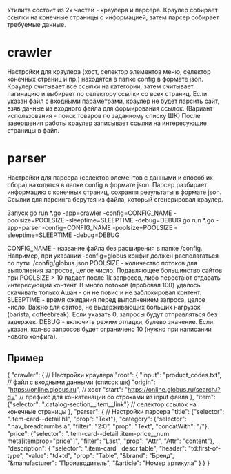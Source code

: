 Утилита состоит из 2х частей - краулера и парсера. 
Краулер собирает ссылки на конечные страницы с информацией, затем парсер собирает требуемые данные.

# crawler

Настройки для краулера (хост, селектор элементов меню, селектор конечных страниц и пр.) находятся в папке config в формате json. 
Краулер считывает все ссылки на категории, затем считывает пагинацию и выбирает по селектору ссылки со всех страниц.
Если указан файл с входными параметрами, краулер не будет парсить сайт, взяв данные из входного файла для формирования ссылок. (Вариант 
использования - поиск товаров по заданному списку ШК)
После завершения работы краулер записывает ссылки на интересующие страницы в файл.

# parser

Настройки для парсера (селектор элементов с данными и способ их сбора) находятся в папке config в формате json. 
Парсер разбирает информацию с конечных страниц, сохраняя результаты в формате json. Ссылки для парсинга берутся из файла, который
сгенерировал краулер.

Запуск
go run *.go -app=crawler -config=CONFIG_NAME -poolsize=POOLSIZE -sleeptime=SLEEPTIME -debug=DEBUG
go run *.go -app=parser -config=CONFIG_NAME -poolsize=POOLSIZE -sleeptime=SLEEPTIME -debug=DEBUG

CONFIG_NAME - название файла без расширения в папке /config. Например, при указании -config=globus конфиг должен располагаться по
пути ./config/globus.json
POOLSIZE - количество потоков для выполнения запросов, целое число. Подавляющее большинство сайтов при POOLSIZE > 10 падает после 1k запросов, либо перестают отдавать интересующий контент. В много потоков (пробовал 100) удалось скачивать только Ашан - он не повис и не заблокировал контент.
SLEEPTIME - время ожидания перед выполнением запроса, целое число. Важно для сайтов, не выдерживающих больших нагрузок (barista, coffeebreak). Если указать 0, запросы будут отправляться без задержек.
DEBUG - включить режим отладки, булево значение. Если указан, кол-во запросов будет ограничено 10 (нужно при написании нового конфига).

## Пример
{
  "crawler": { // Настройки краулера
    "root": {
      "input": "product_codes.txt", // файл с входными данными (список шк)
      "origin": "https://online.globus.ru", // хост
      "start": "https://online.globus.ru/search/?q=" // префикс для конкатенации со строками из input файла
    },
    "item": {"selector": ".catalog-section__item__link"} // селектор ссылок на конечные страницы
  },
  "parser": { // Настройки парсера
    "title": {"selector": ".item-card--detail h1", "prop": "Text"},
    "category": {"selector": ".nav_breadcrumbs a", "filter": "2:0", "prop": "Text", "concatWith": "/"},
    "price": {"selector": ".item-card--detail .item-price__num meta[itemprop=\"price\"]", "filter": "Last", "prop": "Attr", "Attr": "content"},
    "description": {
      "selector": ".item-card__descr table",
      "header": "td:first-of-type",
      "value": "td+td", 
      "prop": "Table",
      "&brand": "Бренд",
      "&manufacturer": "Производитель",
      "&article": "Номер артикула"
    }
  }
}
